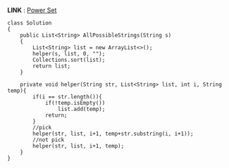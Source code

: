 
**LINK** : [Power Set](https://practice.geeksforgeeks.org/problems/power-set4302/1?utm_source=youtube&utm_medium=collab_codefromscratch_description&utm_campaign=power-set)

```
class Solution
{
    public List<String> AllPossibleStrings(String s)
    {
        List<String> list = new ArrayList<>();
        helper(s, list, 0, "");
        Collections.sort(list);
        return list;
    }
    
    private void helper(String str, List<String> list, int i, String temp){
        if(i == str.length()){
            if(!temp.isEmpty())
                list.add(temp);
            return;
        }
        //pick 
        helper(str, list, i+1, temp+str.substring(i, i+1));
        //not pick
        helper(str, list, i+1, temp);
    }
}
```
